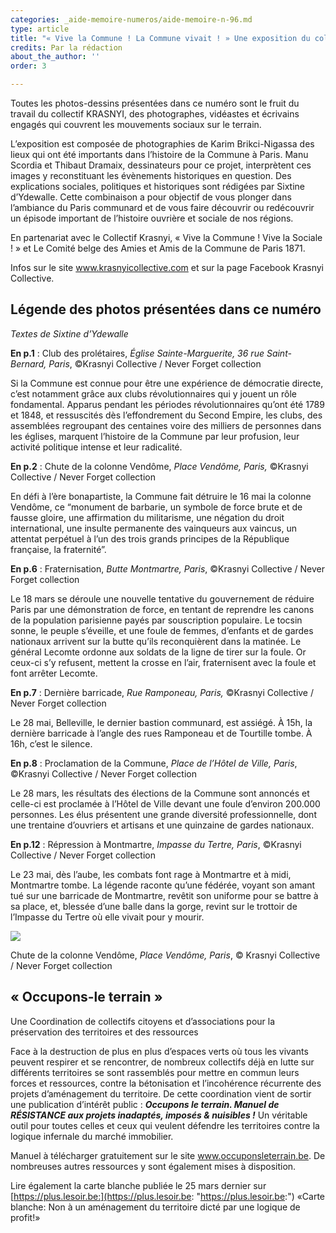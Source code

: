```yaml
---
categories: _aide-memoire-numeros/aide-memoire-n-96.md
type: article
title: "« Vive la Commune ! La Commune vivait ! » Une exposition du collectif KRASNYI"
credits: Par la rédaction
about_the_author: ''
order: 3

---
```

Toutes les photos-dessins présentées dans ce numéro sont le fruit du travail du collectif KRASNYI, des photographes, vidéastes et écrivains engagés qui couvrent les mouvements sociaux sur le terrain.

L’exposition est composée de photographies de Karim Brikci-Nigassa des lieux qui ont été importants dans l’histoire de la Commune à Paris. Manu Scordia et Thibaut Dramaix, dessinateurs pour ce projet, interprètent ces images y reconstituant les évènements historiques en question. Des explications sociales, politiques et historiques sont rédigées par Sixtine d’Ydewalle. Cette combinaison a pour objectif de vous plonger dans l’ambiance du Paris communard et de vous faire découvrir ou redécouvrir un épisode important de l’histoire ouvrière et sociale de nos régions.

En partenariat avec le Collectif Krasnyi, « Vive la Commune ! Vive la Sociale ! » et Le Comité belge des Amies et Amis de la Commune de Paris 1871.

Infos sur le site www.krasnyicollective.com et sur la page Facebook Krasnyi Collective.

## Légende des photos présentées dans ce numéro

_Textes de Sixtine d’Ydewalle_

**En p.1** : Club des prolétaires, _Église Sainte-Marguerite, 36 rue Saint-Bernard, Paris_, ©Krasnyi Collective / Never Forget collection

Si la Commune est connue pour être une expérience de démocratie directe, c’est notamment grâce aux clubs révolutionnaires qui y jouent un rôle fondamental. Apparus pendant les périodes révolutionnaires qu’ont été 1789 et 1848, et ressuscités dès l’effondrement du Second Empire, les clubs, des assemblées regroupant des centaines voire des milliers de personnes dans les églises, marquent l’histoire de la Commune par leur profusion, leur activité politique intense et leur radicalité.

**En p.2** : Chute de la colonne Vendôme, _Place Vendôme, Paris,_ ©Krasnyi Collective / Never Forget collection

En défi à l’ère bonapartiste, la Commune fait détruire le 16 mai la colonne Vendôme, ce “monument de barbarie, un symbole de force brute et de fausse gloire, une affirmation du militarisme, une négation du droit international, une insulte permanente des vainqueurs aux vaincus, un attentat perpétuel à l’un des trois grands principes de la République française, la fraternité”.

**En p.6** : Fraternisation, _Butte Montmartre, Paris_, ©Krasnyi Collective / Never Forget collection

Le 18 mars se déroule une nouvelle tentative du gouvernement de réduire Paris par une démonstration de force, en tentant de reprendre les canons de la population parisienne payés par souscription populaire. Le tocsin sonne, le peuple s’éveille, et une foule de femmes, d’enfants et de gardes nationaux arrivent sur la butte qu’ils reconquièrent dans la matinée. Le général Lecomte ordonne aux soldats de la ligne de tirer sur la foule. Or ceux-ci s’y refusent, mettent la crosse en l’air, fraternisent avec la foule et font arrêter Lecomte.

**En p.7** : Dernière barricade, _Rue Ramponeau, Paris,_ ©Krasnyi Collective / Never Forget collection

Le 28 mai, Belleville, le dernier bastion communard, est assiégé. À 15h, la dernière barricade à l’angle des rues Ramponeau et de Tourtille tombe. À 16h, c’est le silence.

**En p.8** : Proclamation de la Commune, _Place de l’Hôtel de Ville, Paris_, ©Krasnyi Collective / Never Forget collection

Le 28 mars, les résultats des élections de la Commune sont annoncés et celle-ci est proclamée à l’Hôtel de Ville devant une foule d’environ 200.000 personnes. Les élus présentent une grande diversité professionnelle, dont une trentaine d’ouvriers et artisans et une quinzaine de gardes nationaux.

**En p.12** : Répression à Montmartre, _Impasse du Tertre, Paris_, ©Krasnyi Collective / Never Forget collection

Le 23 mai, dès l’aube, les combats font rage à Montmartre et à midi, Montmartre tombe. La légende raconte qu’une fédérée, voyant son amant tué sur une barricade de Montmartre, revêtit son uniforme pour se battre à sa place, et, blessée d’une balle dans la gorge, revint sur le trottoir de l’Impasse du Tertre où elle vivait pour y mourir.

![](https://www.territoires-memoire.be/assets/uploads/p-2_encartkrasnyi_colonne-vendome.jpg)

<span class="img-copyright">Chute de la colonne Vendôme, _Place Vendôme, Paris_, © Krasnyi Collective / Never Forget collection</span>

<div class="card card--one">
<h2>« Occupons-le terrain »</h2>

Une Coordination de collectifs citoyens et d’associations pour la préservation des territoires et des ressources

Face à la destruction de plus en plus d’espaces verts où tous les vivants peuvent respirer et se rencontrer, de nombreux collectifs déjà en lutte sur différents territoires se sont rassemblés pour mettre en commun leurs forces et ressources, contre la bétonisation et l’incohérence récurrente des projets d’aménagement du territoire. De cette coordination vient de sortir une publication d’intérêt public : **_Occupons le terrain. Manuel de RÉSISTANCE aux projets inadaptés, imposés & nuisibles !_** Un véritable outil pour toutes celles et ceux qui veulent défendre les territoires contre la logique infernale du marché immobilier.

Manuel à télécharger gratuitement sur le site www.occuponsleterrain.be. De nombreuses autres ressources y sont également mises à disposition.

Lire également la carte blanche publiée le 25 mars dernier sur [https://plus.lesoir.be:](https://plus.lesoir.be: "https://plus.lesoir.be:") «Carte blanche: Non à un aménagement du territoire dicté par une logique de profit!»

</div>